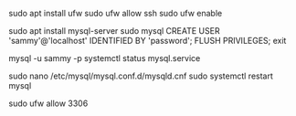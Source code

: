sudo apt install ufw
sudo ufw allow ssh
sudo ufw enable

sudo apt install mysql-server
sudo mysql
CREATE USER 'sammy'@'localhost' IDENTIFIED BY 'password';
FLUSH PRIVILEGES;
exit

mysql -u sammy -p
systemctl status mysql.service

sudo nano /etc/mysql/mysql.conf.d/mysqld.cnf
sudo systemctl restart mysql

sudo ufw allow 3306
